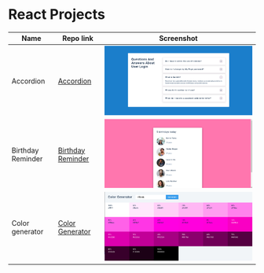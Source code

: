 # React Projects

| Name              | Repo link                                                                                    | Screenshot                                                 |
| ----------------- | -------------------------------------------------------------------------------------------- | ---------------------------------------------------------- |
| Accordion         | [Accordion](https://github.com/desirekaleba/react-progs/tree/main/accordion)                 | ![accordion](assets/screenshots/accordion.png)             |
| Birthday Reminder | [Birthday Reminder](https://github.com/desirekaleba/react-progs/tree/main/birthday-reminder) | ![bd reminder](assets/screenshots/birthday-reminder.png)   |
| Color generator   | [Color Generator](https://github.com/desirekaleba/react-progs/tree/main/color-generator)     | ![color generator](assets/screenshots/color-generator.png) |
